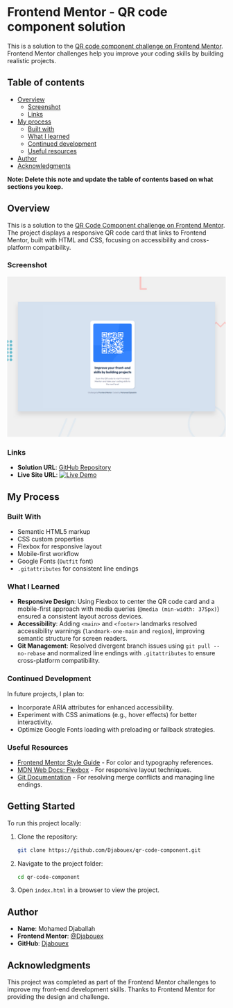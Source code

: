 # Frontend Mentor - QR code component solution

This is a solution to the [QR code component challenge on Frontend Mentor](https://www.frontendmentor.io/challenges/qr-code-component-iux_sIO_H). Frontend Mentor challenges help you improve your coding skills by building realistic projects. 

## Table of contents

- [Overview](#overview)
  - [Screenshot](#screenshot)
  - [Links](#links)
- [My process](#my-process)
  - [Built with](#built-with)
  - [What I learned](#what-i-learned)
  - [Continued development](#continued-development)
  - [Useful resources](#useful-resources)
- [Author](#author)
- [Acknowledgments](#acknowledgments)

**Note: Delete this note and update the table of contents based on what sections you keep.**

## Overview
This is a solution to the [QR Code Component challenge on Frontend Mentor](https://www.frontendmentor.io/challenges/qr-code-component-iux_sIO_H). The project displays a responsive QR code card that links to Frontend Mentor, built with HTML and CSS, focusing on accessibility and cross-platform compatibility.

### Screenshot
![Design Preview](./design/screenshot.png)

### Links
- **Solution URL**: [GitHub Repository](https://github.com/Djabouex/qr-code-component/)
- **Live Site URL**: [![Live Demo](https://img.shields.io/badge/Live--Demo-Visit-green?style=flat-square&logo=github)](https://djabouex.github.io/qr-code-component/)

## My Process

### Built With
- Semantic HTML5 markup
- CSS custom properties
- Flexbox for responsive layout
- Mobile-first workflow
- Google Fonts (`Outfit` font)
- `.gitattributes` for consistent line endings

### What I Learned
- **Responsive Design**: Using Flexbox to center the QR code card and a mobile-first approach with media queries (`@media (min-width: 375px)`) ensured a consistent layout across devices.
- **Accessibility**: Adding `<main>` and `<footer>` landmarks resolved accessibility warnings (`landmark-one-main` and `region`), improving semantic structure for screen readers.
- **Git Management**: Resolved divergent branch issues using `git pull --no-rebase` and normalized line endings with `.gitattributes` to ensure cross-platform compatibility.

### Continued Development
In future projects, I plan to:
- Incorporate ARIA attributes for enhanced accessibility.
- Experiment with CSS animations (e.g., hover effects) for better interactivity.
- Optimize Google Fonts loading with preloading or fallback strategies.

### Useful Resources
- [Frontend Mentor Style Guide](https://www.frontendmentor.io/) - For color and typography references.
- [MDN Web Docs: Flexbox](https://developer.mozilla.org/en-US/docs/Web/CSS/CSS_Flexible_Box_Layout) - For responsive layout techniques.
- [Git Documentation](https://git-scm.com/doc) - For resolving merge conflicts and managing line endings.

## Getting Started
To run this project locally:
1. Clone the repository:
   ```bash
   git clone https://github.com/Djabouex/qr-code-component.git
   ```
2. Navigate to the project folder:
   ```bash
   cd qr-code-component
   ```
3. Open `index.html` in a browser to view the project.

## Author
- **Name**: Mohamed Djaballah
- **Frontend Mentor**: [@Djabouex](https://www.frontendmentor.io/profile/Djabouex)
- **GitHub**: [Djabouex](https://github.com/Djabouex)

## Acknowledgments
This project was completed as part of the Frontend Mentor challenges to improve my front-end development skills. Thanks to Frontend Mentor for providing the design and challenge.
